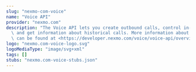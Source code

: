 ```yaml
---
slug: "nexmo-com-voice"
name: "Voice API"
provider: "nexmo.com"
description: "The Voice API lets you create outbound calls, control in-progress calls\
  \ and get information about historical calls. More information about the Voice API\
  \ can be found at <https://developer.nexmo.com/voice/voice-api/overview>."
logo: "nexmo.com-voice-logo.svg"
logoMediaType: "image/svg+xml"
tags: []
stubs: "nexmo.com-voice-stubs.json"
---
```

